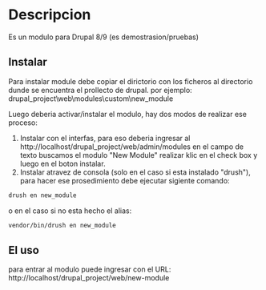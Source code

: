 # Descripcion

Es un modulo para Drupal 8/9 (es demostrasion/pruebas)

## Instalar

Para instalar module debe copiar el dirictorio con los ficheros al directorio dunde se encuentra el prollecto de drupal.
por ejemplo: drupal_project\web\modules\custom\new_module

Luego deberia activar/instalar el modulo, hay dos modos de realizar ese proceso:

1. Instalar con el interfas, para eso deberia ingresar al http://localhost/drupal_project/web/admin/modules en el campo de texto buscamos el modulo "New Module" realizar klic en el check box y luego en el boton instalar.
2. Instalar atravez de consola (solo en el caso si esta instalado "drush"), para hacer ese prosedimiento debe ejecutar sigiente comando: 

```bash
drush en new_module
```
o en el caso si no esta hecho el alias:
```bash
vendor/bin/drush en new_module
```
## El uso

para entrar al modulo puede ingresar con el URL: http://localhost/drupal_project/web/new-module

